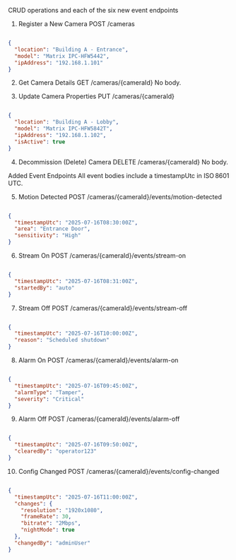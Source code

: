 CRUD operations and each of the six new event endpoints
1. Register a New Camera
POST /cameras

```json

{
  "location": "Building A - Entrance",
  "model": "Matrix IPC-HFW5442",
  "ipAddress": "192.168.1.101"
}
```

2. Get Camera Details
GET /cameras/{cameraId}
No body.

3. Update Camera Properties
PUT /cameras/{cameraId}

```json

{
  "location": "Building A - Lobby",
  "model": "Matrix IPC-HFW5842T",
  "ipAddress": "192.168.1.102",
  "isActive": true
}
```

4. Decommission (Delete) Camera
DELETE /cameras/{cameraId}
No body.

Added Event Endpoints
All event bodies include a timestampUtc in ISO 8601 UTC.

5. Motion Detected
POST /cameras/{cameraId}/events/motion-detected

```json

{
  "timestampUtc": "2025-07-16T08:30:00Z",
  "area": "Entrance Door",
  "sensitivity": "High"
}
```

6. Stream On
POST /cameras/{cameraId}/events/stream-on

```json

{
  "timestampUtc": "2025-07-16T08:31:00Z",
  "startedBy": "auto" 
}
```

7. Stream Off
POST /cameras/{cameraId}/events/stream-off

```json

{
  "timestampUtc": "2025-07-16T10:00:00Z",
  "reason": "Scheduled shutdown"
}
```

8. Alarm On
POST /cameras/{cameraId}/events/alarm-on

```json

{
  "timestampUtc": "2025-07-16T09:45:00Z",
  "alarmType": "Tamper",
  "severity": "Critical"
}
```

9. Alarm Off
POST /cameras/{cameraId}/events/alarm-off

```json

{
  "timestampUtc": "2025-07-16T09:50:00Z",
  "clearedBy": "operator123"
}
```

10. Config Changed
POST /cameras/{cameraId}/events/config-changed

```json

{
  "timestampUtc": "2025-07-16T11:00:00Z",
  "changes": {
    "resolution": "1920x1080",
    "frameRate": 30,
    "bitrate": "2Mbps",
    "nightMode": true
  },
  "changedBy": "adminUser"
}
```

